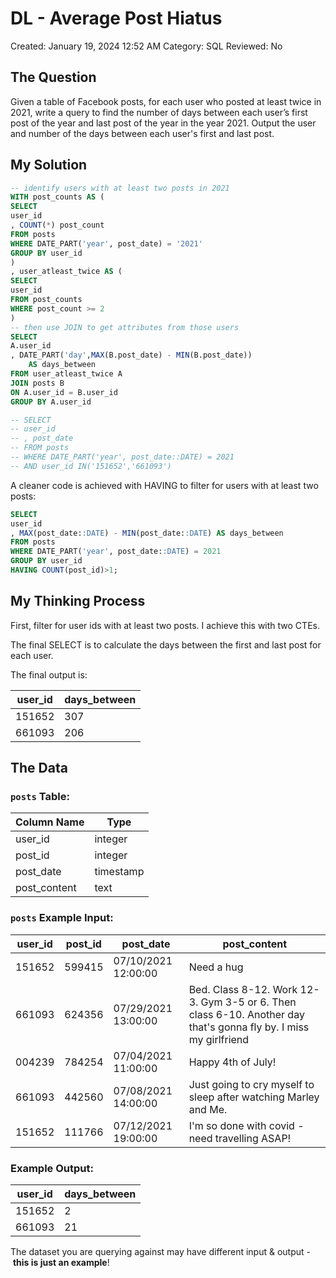 # DL - Average Post Hiatus

Created: January 19, 2024 12:52 AM
Category: SQL
Reviewed: No

## The Question

Given a table of Facebook posts, for each user who posted at least twice in 2021, write a query to find the number of days between each user’s first post of the year and last post of the year in the year 2021. Output the user and number of the days between each user's first and last post.

## My Solution

```sql
-- identify users with at least two posts in 2021
WITH post_counts AS (
SELECT 
user_id
, COUNT(*) post_count
FROM posts
WHERE DATE_PART('year', post_date) = '2021'
GROUP BY user_id
)
, user_atleast_twice AS (
SELECT
user_id
FROM post_counts
WHERE post_count >= 2
)
-- then use JOIN to get attributes from those users
SELECT
A.user_id
, DATE_PART('day',MAX(B.post_date) - MIN(B.post_date)) 
    AS days_between
FROM user_atleast_twice A
JOIN posts B
ON A.user_id = B.user_id
GROUP BY A.user_id

-- SELECT
-- user_id
-- , post_date
-- FROM posts
-- WHERE DATE_PART('year', post_date::DATE) = 2021 
-- AND user_id IN('151652','661093')
```

A cleaner code is achieved with HAVING to filter for users with at least two posts:

```sql
SELECT 
user_id
, MAX(post_date::DATE) - MIN(post_date::DATE) AS days_between
FROM posts
WHERE DATE_PART('year', post_date::DATE) = 2021 
GROUP BY user_id
HAVING COUNT(post_id)>1;
```

## My Thinking Process

First, filter for user ids with at least two posts. I achieve this with two CTEs.

The final SELECT is to calculate the days between the first and last post for each user.

The final output is:

| user_id | days_between |
| --- | --- |
| 151652 | 307 |
| 661093 | 206 |

## The Data

### **`posts` Table:**

| Column Name | Type |
| --- | --- |
| user_id | integer |
| post_id | integer |
| post_date | timestamp |
| post_content | text |

### **`posts` Example Input:**

| user_id | post_id | post_date | post_content |
| --- | --- | --- | --- |
| 151652 | 599415 | 07/10/2021 12:00:00 | Need a hug |
| 661093 | 624356 | 07/29/2021 13:00:00 | Bed. Class 8-12. Work 12-3. Gym 3-5 or 6. Then class 6-10. Another day that's gonna fly by. I miss my girlfriend |
| 004239 | 784254 | 07/04/2021 11:00:00 | Happy 4th of July! |
| 661093 | 442560 | 07/08/2021 14:00:00 | Just going to cry myself to sleep after watching Marley and Me. |
| 151652 | 111766 | 07/12/2021 19:00:00 | I'm so done with covid - need travelling ASAP! |

### **Example Output:**

| user_id | days_between |
| --- | --- |
| 151652 | 2 |
| 661093 | 21 |

The dataset you are querying against may have different input & output - **this is just an example**!
